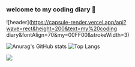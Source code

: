### welcome to my coding diary 🙌

![header](https://capsule-render.vercel.app/api?wave=rect&height=200&text=my%20coding diary&fontAlign=70&my=00FF00&strokeWidth=3)
<div align="center"></div>

![Anurag's GitHub stats](https://github-readme-stats.vercel.app/api?username=HiImJenna&show_icons=true&theme=vue-dark)
![Top Langs](https://github-readme-stats.vercel.app/api/top-langs/?username=HiImJenna&layout=compact&theme=vue-dark)

<div align="center"></div>

<img src="https://img.shields.io/badge/java-007396?style=for-the-badge&logo=java&logoColor=white">
